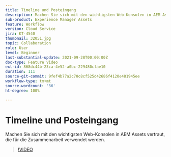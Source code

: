 ```yaml
---
title: Timeline und Posteingang
description: Machen Sie sich mit den wichtigsten Web-Konsolen in AEM Assets vertraut, die für die Zusammenarbeit verwendet werden.
sub-product: Experience Manager Assets
feature: Workflow
version: Cloud Service
jira: KT-4540
thumbnail: 32051.jpg
topic: Collaboration
role: User
level: Beginner
last-substantial-update: 2021-09-28T00:00:00Z
doc-type: Feature Video
exl-id: 868dc44b-23ca-4e52-a0bc-229480cfae10
duration: 111
source-git-commit: 9fef4b77a2c70c8cf525d42686f4120e481945ee
workflow-type: tm+mt
source-wordcount: '36'
ht-degree: 100%

---
```


# Timeline und Posteingang

Machen Sie sich mit den wichtigsten Web-Konsolen in AEM Assets vertraut, die für die Zusammenarbeit verwendet werden.

>[!VIDEO](https://video.tv.adobe.com/v/32051?quality=12&learn=on)
